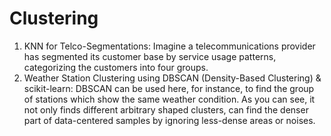 # Clustering

1) KNN for Telco-Segmentations: Imagine a telecommunications provider has segmented its customer base by service usage patterns, categorizing the customers into four groups.
2) Weather Station Clustering using DBSCAN (Density-Based Clustering) & scikit-learn: DBSCAN can be used here, for instance, to find the group of stations which show the same weather condition. As you can see, it not only finds different arbitrary shaped clusters, can find the denser part of data-centered samples by ignoring less-dense areas or noises.
